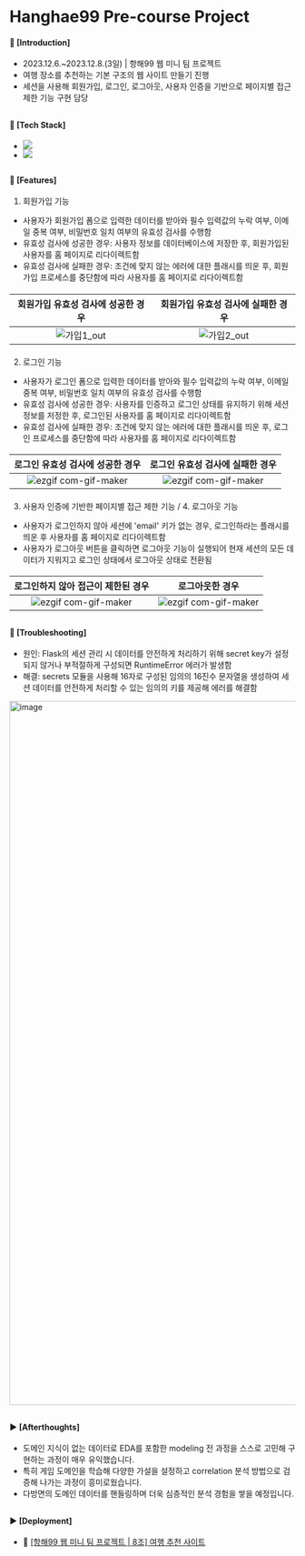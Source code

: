 ####
# Hanghae99 Pre-course Project
####
#### 📌 [Introduction]
- 2023.12.6.~2023.12.8.(3일) | 항해99 웹 미니 팀 프로젝트
- 여행 장소를 추천하는 기본 구조의 웹 사이트 만들기 진행
- 세션을 사용해 회원가입, 로그인, 로그아웃, 사용자 인증을 기반으로 페이지별 접근 제한 기능 구현 담당
##
#### 📌 [Tech Stack]
- <div align="left"><img src="https://img.shields.io/badge/[Frontend]-HTML5 / Bootstrap (CSS) / JavaScript (with jQuery)-FF6600"/>
- <div align="left"><img src="https://img.shields.io/badge/[Backend]- Flask (Python web framework) / SQLite (database) / SQLAlchemy (ORM for database) / Python (programming language)-4479A1"/>
##
#### 📌 [Features]
1. 회원가입 기능
- 사용자가 회원가입 폼으로 입력한 데이터를 받아와 필수 입력값의 누락 여부, 이메일 중복 여부, 비밀번호 일치 여부의 유효성 검사를 수행함
- 유효성 검사에 성공한 경우: 사용자 정보를 데이터베이스에 저장한 후, 회원가입된 사용자를 홈 페이지로 리다이렉트함
- 유효성 검사에 실패한 경우: 조건에 맞지 않는 에러에 대한 플래시를 띄운 후, 회원가입 프로세스를 중단함에 따라 사용자를 홈 페이지로 리다이렉트함
####
|회원가입 유효성 검사에 성공한 경우|회원가입 유효성 검사에 실패한 경우|
|:---:|:---:|
|![가입1_out](https://github.com/jisulee-shsf/hanghae99-precourse-project/assets/109773795/c5dee2af-8e1d-49cc-8349-19532064503d)|![가입2_out](https://github.com/jisulee-shsf/hanghae99-precourse-project/assets/109773795/8790fa4f-617a-4dcb-a5f4-96874a20fcc2)|
####
2. 로그인 기능
- 사용자가 로그인 폼으로 입력한 데이터를 받아와 필수 입력값의 누락 여부, 이메일 중복 여부, 비밀번호 일치 여부의 유효성 검사를 수행함
- 유효성 검사에 성공한 경우: 사용자를 인증하고 로그인 상태를 유지하기 위해 세션 정보를 저정한 후, 로그인된 사용자를 홈 페이지로 리다이렉트함
- 유효성 검사에 실패한 경우: 조건에 맞지 않는 에러에 대한 플래시를 띄운 후, 로그인 프로세스를 중단함에 따라 사용자를 홈 페이지로 리다이렉트함
####
|로그인 유효성 검사에 성공한 경우|로그인 유효성 검사에 실패한 경우|
|:---:|:---:|
|![ezgif com-gif-maker](https://github.com/jisulee-shsf/hanghae99-precourse-project/assets/109773795/8275f268-f855-4930-83df-6d2516ccd9cf)|![ezgif com-gif-maker](https://github.com/jisulee-shsf/hanghae99-precourse-project/assets/109773795/8275f268-f855-4930-83df-6d2516ccd9cf)|
####
####
3. 사용자 인증에 기반한 페이지별 접근 제한 기능 / 4. 로그아웃 기능
- 사용자가 로그인하지 않아 세션에 'email' 키가 없는 경우, 로그인하라는 플래시를 띄운 후 사용자를 홈 페이지로 리다이렉트함
- 사용자가 로그아웃 버튼을 클릭하면 로그아웃 기능이 실행되어 현재 세션의 모든 데이터가 지워지고 로그인 상태에서 로그아웃 상태로 전환됨
####
|로그인하지 않아 접근이 제한된 경우|로그아웃한 경우|
|:---:|:---:|
|![ezgif com-gif-maker](https://github.com/jisulee-shsf/hanghae99-precourse-project/assets/109773795/8275f268-f855-4930-83df-6d2516ccd9cf)|![ezgif com-gif-maker](https://github.com/jisulee-shsf/hanghae99-precourse-project/assets/109773795/8275f268-f855-4930-83df-6d2516ccd9cf)|
##
#### 📌 [Troubleshooting]
- 원인: Flask의 세션 관리 시 데이터를 안전하게 처리하기 위해 secret key가 설정되지 않거나 부적절하게 구성되면 RuntimeError 에러가 발생함
- 해결: secrets 모듈을 사용해 16자로 구성된 임의의 16진수 문자열을 생성하여 세션 데이터를 안전하게 처리할 수 있는 임의의 키를 제공해 에러를 해결함
<img width="1239" alt="image" src="https://github.com/jisulee-shsf/hanghae99-precourse-project/assets/109773795/4a28a4db-75ba-4513-8428-ce27bf4244b6">

##
#### ► [Afterthoughts]
- 도메인 지식이 없는 데이터로 EDA를 포함한 modeling 전 과정을 스스로 고민해 구현하는 과정이 매우 유익했습니다.
- 특히 게임 도메인을 학습해 다양한 가설을 설정하고 correlation 분석 방법으로 검증해 나가는 과정이 흥미로웠습니다.
- 다방면의 도메인 데이터를 핸들링하며 더욱 심층적인 분석 경험을 쌓을 예정입니다.
##
#### ► [Deployment]
- 🔗 [[항해99 웹 미니 팀 프로젝트 | 8조] 여행 추천 사이트](https://minyonghyun.pythonanywhere.com/)
####
